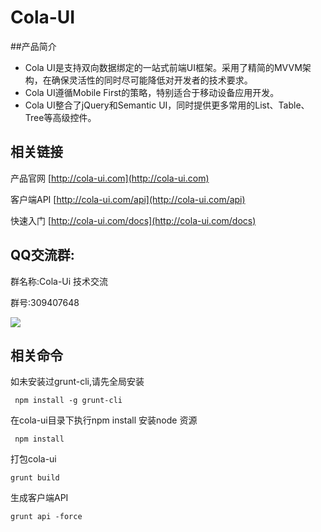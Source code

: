 # Cola-UI

##产品简介

* Cola UI是支持双向数据绑定的一站式前端UI框架。采用了精简的MVVM架构，在确保灵活性的同时尽可能降低对开发者的技术要求。
* Cola UI遵循Mobile First的策略，特别适合于移动设备应用开发。
* Cola UI整合了jQuery和Semantic UI，同时提供更多常用的List、Table、Tree等高级控件。

## 相关链接

产品官网 [http://cola-ui.com](http://cola-ui.com)

客户端API [http://cola-ui.com/api](http://cola-ui.com/api)

快速入门  [http://cola-ui.com/docs](http://cola-ui.com/docs)

 
## QQ交流群:
群名称:Cola-Ui 技术交流

群号:309407648

![](http://cola-ui.com/images/qq.png)

## 相关命令
如未安装过grunt-cli,请先全局安装
```
 npm install -g grunt-cli 
```
在cola-ui目录下执行npm install 安装node 资源
```
 npm install
```

打包cola-ui
```
grunt build
```
生成客户端API
```
grunt api -force
```
